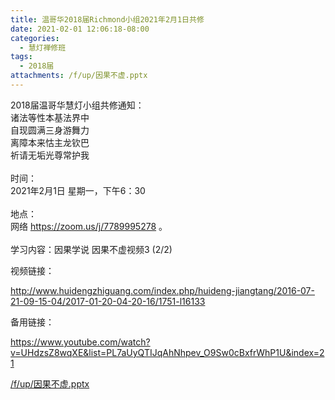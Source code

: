 ```yaml
---
title: 温哥华2018届Richmond小组2021年2月1日共修
date: 2021-02-01 12:06:18-08:00
categories:
  - 慧灯禅修班
tags:
  - 2018届
attachments: /f/up/因果不虚.pptx
---
```

2018届温哥华慧灯小组共修通知：\
诸法等性本基法界中\
自现圆满三身游舞力\
离障本来怙主龙钦巴\
祈请无垢光尊常护我\
\
时间：\
2021年2月1日 星期一，下午6：30\
\
地点：\
网络 <https://zoom.us/j/7789995278> 。\
\
学习内容：因果学说 因果不虚视频3 (2/2)

视频链接：
<!--StartFragment-->

<http://www.huidengzhiguang.com/index.php/huideng-jiangtang/2016-07-21-09-15-04/2017-01-20-04-20-16/1751-l16133>

<!--EndFragment-->

备用链接：

<!--StartFragment-->

<https://www.youtube.com/watch?v=UHdzsZ8wqXE&list=PL7aUyQTIJqAhNhpev_O9Sw0cBxfrWhP1U&index=21>

[/f/up/因果不虚.pptx](https://s3.ap-northeast-1.wasabisys.com/hdcx/hdv/f/up/因果不虚.pptx)